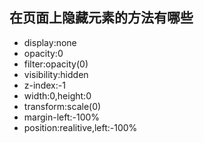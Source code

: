 ## 在页面上隐藏元素的方法有哪些

+ display:none
+ opacity:0
+ filter:opacity(0)
+ visibility:hidden
+ z-index:-1
+ width:0,height:0
+ transform:scale(0)
+ margin-left:-100%
+ position:realitive,left:-100%